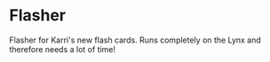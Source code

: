 # Flasher

Flasher for Karri's new flash cards. Runs completely on the Lynx and therefore
needs a lot of time!
